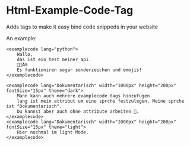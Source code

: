 # Html-Example-Code-Tag
Adds tags to make it easy bind code snippeds in your website

An example:

<!DOCTYPE html>
<html>
<head>

</head>
<body>
    <script src="CodeAPI.js"></script>

    <examplecode lang="python">
        Hallo,
        das ist ein test meiner api.
        🧑🏼Ä®
        Es funktioniren sogar sonderzeichen und emojis!
    </examplecode>

    <examplecode lang="Dokumentarisch" width="1000px" height="200px" fontSize="15px" theme="dark">
        Mann kann auch mehrere examplecode tags hinzufügen.
        lang ist mein attribut um eine sprche festzulegen. Meine sprche ist "Dokumentarisch".
        Du kannst aber auch ohne attribute arbeiten 🙂.
    </examplecode>
    <examplecode lang="Dokumentarisch" width="1000px" height="200px" fontSize="15px" theme="light">
        Hier nochmal im light Mode.
    </examplecode>
</body>
</html>
